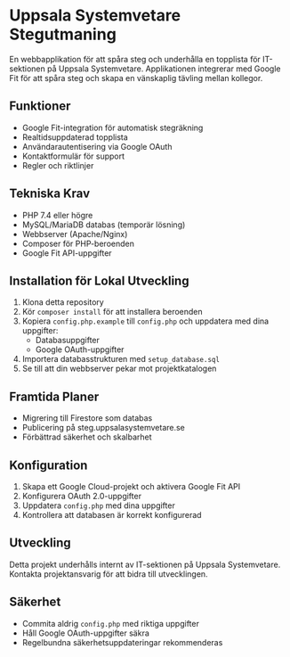 # Uppsala Systemvetare Stegutmaning

En webbapplikation för att spåra steg och underhålla en topplista för IT-sektionen på Uppsala Systemvetare. Applikationen integrerar med Google Fit för att spåra steg och skapa en vänskaplig tävling mellan kollegor.

## Funktioner

- Google Fit-integration för automatisk stegräkning
- Realtidsuppdaterad topplista
- Användarautentisering via Google OAuth
- Kontaktformulär för support
- Regler och riktlinjer

## Tekniska Krav

- PHP 7.4 eller högre
- MySQL/MariaDB databas (temporär lösning)
- Webbserver (Apache/Nginx)
- Composer för PHP-beroenden
- Google Fit API-uppgifter

## Installation för Lokal Utveckling

1. Klona detta repository
2. Kör `composer install` för att installera beroenden
3. Kopiera `config.php.example` till `config.php` och uppdatera med dina uppgifter:
   - Databasuppgifter
   - Google OAuth-uppgifter
4. Importera databasstrukturen med `setup_database.sql`
5. Se till att din webbserver pekar mot projektkatalogen

## Framtida Planer

- Migrering till Firestore som databas
- Publicering på steg.uppsalasystemvetare.se
- Förbättrad säkerhet och skalbarhet

## Konfiguration

1. Skapa ett Google Cloud-projekt och aktivera Google Fit API
2. Konfigurera OAuth 2.0-uppgifter
3. Uppdatera `config.php` med dina uppgifter
4. Kontrollera att databasen är korrekt konfigurerad

## Utveckling

Detta projekt underhålls internt av IT-sektionen på Uppsala Systemvetare. Kontakta projektansvarig för att bidra till utvecklingen.

## Säkerhet

- Commita aldrig `config.php` med riktiga uppgifter
- Håll Google OAuth-uppgifter säkra
- Regelbundna säkerhetsuppdateringar rekommenderas
